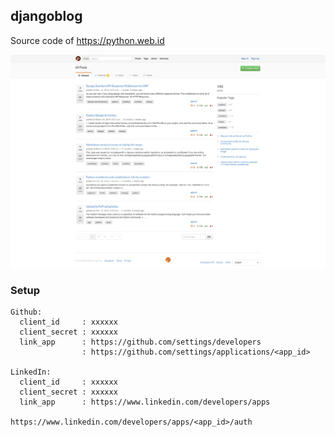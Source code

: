 djangoblog
--------------------

Source code of https://python.web.id

![screenshot](/static/images/screenshot.png)


### Setup

```
Github:
  client_id     : xxxxxx
  client_secret : xxxxxx
  link_app      : https://github.com/settings/developers
                : https://github.com/settings/applications/<app_id>

LinkedIn:
  client_id     : xxxxxx
  client_secret : xxxxxx
  link_app      : https://www.linkedin.com/developers/apps
                  https://www.linkedin.com/developers/apps/<app_id>/auth
```
